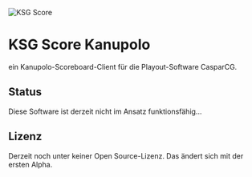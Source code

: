 ![KSG Score](https://ksg-media.de/logo.png "KSG Score")

# KSG Score Kanupolo

ein Kanupolo-Scoreboard-Client für die Playout-Software CasparCG.

## Status

Diese Software ist derzeit nicht im Ansatz funktionsfähig...



## Lizenz

Derzeit noch unter keiner Open Source-Lizenz. Das ändert sich mit der ersten Alpha.

